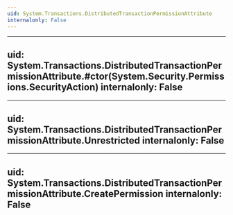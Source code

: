 ```yaml
---
uid: System.Transactions.DistributedTransactionPermissionAttribute
internalonly: False
---
```


---
uid: System.Transactions.DistributedTransactionPermissionAttribute.#ctor(System.Security.Permissions.SecurityAction)
internalonly: False
---

---
uid: System.Transactions.DistributedTransactionPermissionAttribute.Unrestricted
internalonly: False
---

---
uid: System.Transactions.DistributedTransactionPermissionAttribute.CreatePermission
internalonly: False
---
